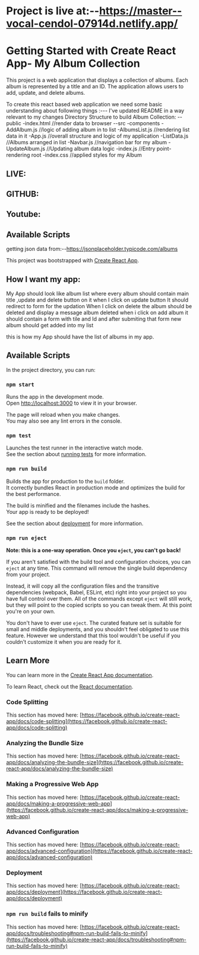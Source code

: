 # Project is live at:--https://master--vocal-cendol-07914d.netlify.app/
# Getting Started with Create React App- My Album Collection

This project is a web application that displays a collection of albums. Each album is represented by a title and an ID. The application allows users to add, update, and delete albums.

To create this react based web application we need some basic understanding about following things :--- I've updated README in a way relevant to my changes
Directory Structure to build Album Collection:
--public
    -index.html         //render data to browser
--src
    -components
        -AddAlbum.js    //logic of adding album in to list
        -AlbumsList.js  //rendering list data in it
        -App.js         //overall structure and logic of my application
        -ListData.js    //Albums arranged in list
        -Navbar.js      //navigation bar for my album
        -UpdateAlbum.js //Updating album data logic
    -index.js   //Entry point-rendering root
    -index.css  //applied styles for my Album

## LIVE:
## GITHUB:
## Youtube:

## Available Scripts
getting json data from:--https://jsonplaceholder.typicode.com/albums

This project was bootstrapped with [Create React App](https://github.com/facebook/create-react-app).

## How I want my app:
My App should look like album list 
where every album should contain main title ,update and delete button on it
when I click on update button It should redirect to form for the updation
When I click on delete the album should be deleted and display a message album deleted
when i click on add album it should contain a form with tile and Id 
and after submiting that form new album should get added into my list

this is how my App should have the list of albums in my app.

## Available Scripts

In the project directory, you can run:

### `npm start`

Runs the app in the development mode.\
Open [http://localhost:3000](http://localhost:3000) to view it in your browser.

The page will reload when you make changes.\
You may also see any lint errors in the console.

### `npm test`

Launches the test runner in the interactive watch mode.\
See the section about [running tests](https://facebook.github.io/create-react-app/docs/running-tests) for more information.

### `npm run build`

Builds the app for production to the `build` folder.\
It correctly bundles React in production mode and optimizes the build for the best performance.

The build is minified and the filenames include the hashes.\
Your app is ready to be deployed!

See the section about [deployment](https://facebook.github.io/create-react-app/docs/deployment) for more information.

### `npm run eject`

**Note: this is a one-way operation. Once you `eject`, you can't go back!**

If you aren't satisfied with the build tool and configuration choices, you can `eject` at any time. This command will remove the single build dependency from your project.

Instead, it will copy all the configuration files and the transitive dependencies (webpack, Babel, ESLint, etc) right into your project so you have full control over them. All of the commands except `eject` will still work, but they will point to the copied scripts so you can tweak them. At this point you're on your own.

You don't have to ever use `eject`. The curated feature set is suitable for small and middle deployments, and you shouldn't feel obligated to use this feature. However we understand that this tool wouldn't be useful if you couldn't customize it when you are ready for it.

## Learn More

You can learn more in the [Create React App documentation](https://facebook.github.io/create-react-app/docs/getting-started).

To learn React, check out the [React documentation](https://reactjs.org/).

### Code Splitting

This section has moved here: [https://facebook.github.io/create-react-app/docs/code-splitting](https://facebook.github.io/create-react-app/docs/code-splitting)

### Analyzing the Bundle Size

This section has moved here: [https://facebook.github.io/create-react-app/docs/analyzing-the-bundle-size](https://facebook.github.io/create-react-app/docs/analyzing-the-bundle-size)

### Making a Progressive Web App

This section has moved here: [https://facebook.github.io/create-react-app/docs/making-a-progressive-web-app](https://facebook.github.io/create-react-app/docs/making-a-progressive-web-app)

### Advanced Configuration

This section has moved here: [https://facebook.github.io/create-react-app/docs/advanced-configuration](https://facebook.github.io/create-react-app/docs/advanced-configuration)

### Deployment

This section has moved here: [https://facebook.github.io/create-react-app/docs/deployment](https://facebook.github.io/create-react-app/docs/deployment)

### `npm run build` fails to minify

This section has moved here: [https://facebook.github.io/create-react-app/docs/troubleshooting#npm-run-build-fails-to-minify](https://facebook.github.io/create-react-app/docs/troubleshooting#npm-run-build-fails-to-minify)
